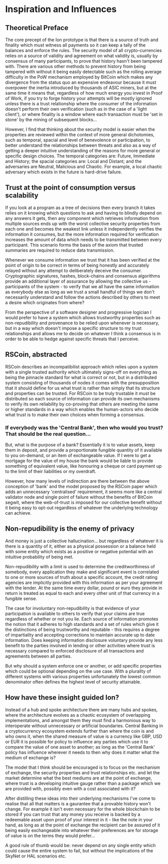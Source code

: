 

# Inspiration and Influences

## Theoretical Preface

The core precept of the Ion prototype is that there is a source of truth and finality which must witness
all payments so it can keep a tally of the balances and enforce the rules. The security model of all
crypto-currencies relies on a source of validity and agreement on what validity is, usually by consensus of
many participants, to prove that history hasn't been tampered with. There are various other methods to
prevent history from being tampered with without it being easily detectable such as the rolling average
difficulty in the PoW mechanism employed by BitCoin which makes any divergence from the status quo an
expensive endeavour because it must overpower the inertia introduced by thousands of ASIC miners, but at
the same time it means that, regardless of how much energy you invest in Proof of Work, if you try to forge
history your attempts will be mostly ignored unless there is a trust relationship where the consumer of
the information doesn't perform their own verification (such as in the case of a 'light client'), or where
finality is a window where each transaction must be 'set in stone' by the mining of subsequent blocks...

However, I find that thinking about the security model is easier when the properties are reviewed within
the context of more general dichotomies, such as temporal, spacial and level of benevolence or participation,
to better understand the relationships between threats and also as a way of getting a deeper intuitive
understanding of the reasons for more general or specific design choices. The temporal categories are:
Future, Immediate and History; the spacial categories are: Local and Distant; and the adversaries are Neutral,
Malicious and Chaotic. For example, a local chaotic adversary which exists in the future is hard-drive failure.


## Trust at the point of consumption versus scalability

If you look at a program as a tree of decisions then every branch it takes relies on it knowing which
questions to ask and having to blindly depend on any answers it gets, then any component which retrieves
information from multiple sources ends up with the worst collective security properties from each one
and becomes the weakest link unless it independently verifies the information it consumes, but the more
information required for verification increases the amount of data which needs to be transmitted between
every participant. This scenario forms the basis of the axiom that trusted summaries are required to reduce
data transmission.

Whenever we consume information we trust that it has been verified at the point of origin to be correct in
terms of being honestly and accurately relayed without any attempt to deliberately deceive the consumer.
Cryptographic signatures, hashes, block-chains and consensus algorithms provide an additional layer of
assurance by allowing the collective us - participants of the system - to verify that we all have the same
information as everybody else as long as we trust a small handful of things we don't necessarily understand
and follow the actions described by others to meet a desire which originates from where?

From the perspective of a software designer and progressive logician I would prefer to have a system which
allows trustworthy properties such as non-repudibility and provenance to be relied upon whenever is necessary,
but in a way which doesn't impose a specific structure to my trust relationships and allows me to decide
on whatever I think a consensus is in order to be able to hedge against specific threats that I perceive.


## RSCoin, abstracted

RSCoin describes an incompatibilist approach which relies upon a system with a single trusted authority
which ultimately signs-off on everything as being the pinnacle standard for what is correct or not, but
in a distributed system consisting of thousands of nodes it comes with the presupposition that it should
define for us what trust is rather than simply that its structure and properties can be trusted. For RSCoin
to be truly trustable it must be distributed so each source of information can provide its own mechanisms
to verify its own reliability by co-proving that others are meeting the same or higher standards in a way
which enables the human-actors who decide what trust is to make their own choices when forming a consensus.

### If everybody was the 'Central Bank', then who would you trust? That should be the real question...

But, what is the purpose of a bank? Essentially it is to value assets, keep them in deposit, and provide
a proportionate fungible quantity of it available to you on-demand, or an item of exchangeable value. If
I were to get a mortgage for the value of my house the bank would be liable to provide something of equivalent
value, like honouring a cheque or card payment up to the limit of their liabilities or my overdraft.

However, how many levels of indirection are there between the above conception of 'bank' and the model
proposed by the RSCoin paper which adds an unnecessary 'centralised' requirement, it seems more like a
central validator node and single point of failure without the benefits of BitCoin segwit, where the
web-of-trust is imposed for our collective benefit without it being easy to opt-out regardless of whatever
the underlying technology can achieve.


## Non-repudibility is the enemy of privacy

And money is just a collective hallucination... but regardless of whatever it is there is a quantity
of it, either as a physical possession or a balance held with some entity which exists as a positive
or negative potential with an intuitive probability of being met.

Non-repudibility with a limit is used to determine the creditworthiness of somebody, every application
they make and significant event is correlated to one or more sources of truth about a specific account,
the credit rating agencies are implicitly provided with this information as per your agreement with
the lender. At the same time every dollar, pound or euro they provide in return is treated as equal
to each and every other unit of that currency in a fungible sense.

The case for involuntary non-repudibility is that evidence of your participation is available to others
to verify that your claims are true regardless of whether or not you lie. Each source of information
promotes the notion that it adheres to high standards and a set of rules which give it the distinctions
of being trustworthy and reputable - this requires a degree of impartiality and accepting corrections
to maintain accurate up to date information. Does keeping information disclosure voluntary provide any
less benefit to the parties involved in lending or other activities where trust is necessary compared
to enforced disclosure of all transactions and agreements between all parties.

But why should a system enforce one or another, or add specific properties which could be optional
depending on the use case. With a plurality of different systems with various properties unfortunately
the lowest common denominator often defines the highest level of security attainable.


## How have these insight guided Ion?

Instead of a hub and spoke architecture there are many hubs and spokes, where the architecture evolves
as a chaotic ecosystem of overlapping implementations, and amongst them they must find a harmonious
way to interoperate without unnecessary or artificial boundaries. Central Banking in a cryptocurrency
ecosystem extends further than where the coin is and who owns it, when the shared measure of value is
a currency like GBP, USD or EUR it is possible for policy to influence any parties which use it to
compare the value of one asset to another; as long as the 'Central Bank' policy has influence wherever
it needs to then why does it matter what the medium of exchange is?

The model that I think should be encouraged is to focus on the mechanism of exchange, the security
properties and trust relationships etc. and let the market determine what the best mediums are at
the point of exchange, where trust is a developing intuitive gauge rather than a package which we
are provided with, possibly even with a cost associated with it?

After distilling these ideas into their underlying mechanisms I've come to realise that all that matters
is a gaurantee that a provable history won't change. For example it isn't even necessary for the whole
blockchain to be stored if you can trust that any money you receive is backed by a redeemable
asset upon proof of your interest in it - like the note in your hand, as long as at the point of exchange
the recipient can be assured of it being easily exchangeable into whatever their preferences are for
storage of value is on the terms they would prefer...

A good rule of thumb would be: never depend on any single entity which could cause the entire system
to fail, but without the implications of the SkyNet or HAL scenarios etc.

